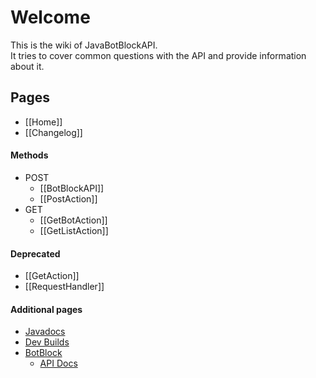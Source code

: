 # Welcome
This is the wiki of JavaBotBlockAPI.  
It tries to cover common questions with the API and provide information about it.

## Pages
- [[Home]]
- [[Changelog]]

#### Methods
- POST
  - [[BotBlockAPI]]
  - [[PostAction]]
- GET
  - [[GetBotAction]]
  - [[GetListAction]]

#### Deprecated
- [[GetAction]]
- [[RequestHandler]]

#### Additional pages
- [Javadocs](https://docs.botblock.org/JavaBotBlockAPI/)
- [Dev Builds](https://ci.codemc.io/job/botblock/job/JavaBotBlockAPI/)
- [BotBlock](https://botblock.org)
  - [API Docs](https://botblock.org/api/docs)